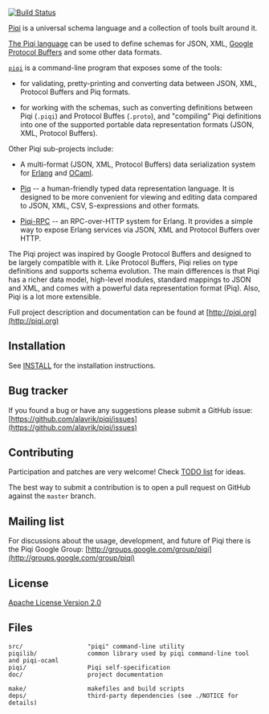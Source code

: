 [![Build Status](https://travis-ci.org/alavrik/piqi.png)](https://travis-ci.org/alavrik/piqi)

[Piqi](http://piqi.org) is a universal schema language and a collection of tools
built around it.

[The Piqi language](http://piqi.org/doc/piqi/) can be used to define schemas for
JSON, XML, [Google Protocol Buffers](http://code.google.com/p/protobuf/) and
some other data formats.

[`piqi`](http://piqi.org/doc/tools/) is a command-line program that exposes some
of the tools:

- for validating, pretty-printing and converting data between JSON, XML,
  Protocol Buffers and Piq formats.

- for working with the schemas, such as converting definitions between Piqi
  (`.piqi`) and Protocol Buffes (`.proto`), and "compiling" Piqi definitions
  into one of the supported portable data representation formats (JSON, XML,
  Protocol Buffers).

Other Piqi sub-projects include:

- A multi-format (JSON, XML, Protocol Buffers) data serialization system for
  [Erlang](https://github.com/alavrik/piqi-erlang) and
  [OCaml](https://github.com/alavrik/piqi-ocaml).

- [Piq](http://piqi.org/doc/piq/) -- a human-friendly typed data representation
  language. It is designed to be more convenient for viewing and editing data
  compared to JSON, XML, CSV, S-expressions and other formats.

- [Piqi-RPC](https://github.com/alavrik/piqi-rpc/) -- an RPC-over-HTTP system
  for Erlang. It provides a simple way to expose Erlang services via JSON, XML
  and Protocol Buffers over HTTP.

The Piqi project was inspired by Google Protocol Buffers and designed to be
largely compatible with it. Like Protocol Buffers, Piqi relies on type
definitions and supports schema evolution. The main differences is that Piqi has
a richer data model, high-level modules, standard mappings to JSON and XML, and
comes with a powerful data representation format (Piq). Also, Piqi is a lot more
extensible.

Full project description and documentation can be found at
[http://piqi.org](http://piqi.org)


Installation
------------

See [INSTALL](INSTALL) for the installation instructions.


Bug tracker
-----------

If you found a bug or have any suggestions please submit a GitHub issue:
[https://github.com/alavrik/piqi/issues](https://github.com/alavrik/piqi/issues)


Contributing
------------

Participation and patches are very welcome! Check [TODO list](TODO) for ideas.

The best way to submit a contribution is to open a pull request on GitHub
against the `master` branch.


Mailing list
------------

For discussions about the usage, development, and future of Piqi there is the
Piqi Google Group:
[http://groups.google.com/group/piqi](http://groups.google.com/group/piqi)


License
-------

[Apache License Version 2.0](LICENSE)


Files
-----

    src/                  "piqi" command-line utility
    piqilib/              common library used by piqi command-line tool and piqi-ocaml
    piqi/                 Piqi self-specification
    doc/                  project documentation

    make/                 makefiles and build scripts
    deps/                 third-party dependencies (see ./NOTICE for details)

